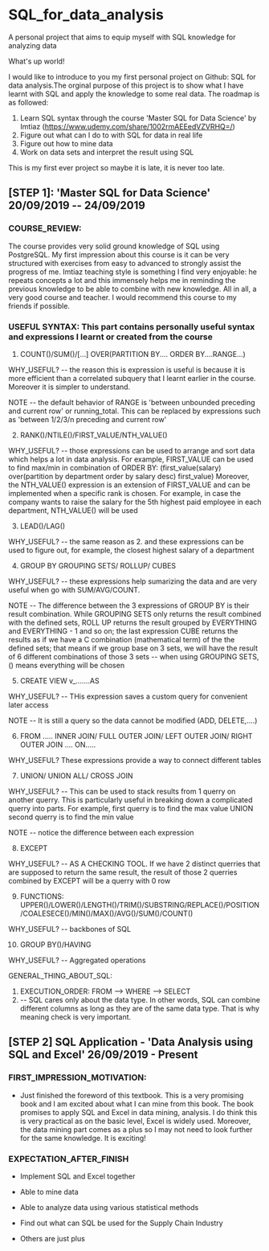 # SQL_for_data_analysis
A personal project that aims to equip myself with SQL knowledge for analyzing data

What's up world!

I would like to introduce to you my first personal project on Github: SQL for data analysis.The orginal purpose of this project is to show what I have learnt with SQL and apply the knowledge to some real data. 
The roadmap is as followed:

1. Learn SQL syntax through the course 'Master SQL for Data Science' by Imtiaz (https://www.udemy.com/share/1002rmAEEedVZVRHQ=/)
2. Figure out what can I do to with SQL for data in real life
3. Figure out how to mine data
4. Work on data sets and interpret the result using SQL


This is my first ever project so maybe it is late, it is never too late. 

## [STEP 1]: 'Master SQL for Data Science' 20/09/2019 -- 24/09/2019

### COURSE_REVIEW: 
The course provides very solid ground knowledge of SQL using PostgreSQL. My first impression about this course is it can be very structured with exercises from easy to advanced to strongly assist the progress of me. Imtiaz teaching style is something I find very enjoyable: he repeats concepts a lot and this immensely helps me in reminding the previous knowledge to be able to combine with new knowledge. All in all, a very good course and teacher. I would recommend this course to my friends if possible.



### USEFUL SYNTAX: This part contains personally useful syntax and expressions I learnt or created from the course

1. COUNT()/SUM()/[...] OVER(PARTITION BY.... ORDER BY....RANGE...)

WHY_USEFUL? -- the reason this is expression is useful is because it is more efficient than a correlated subquery that I learnt earlier in the course. Moreover it is simpler to understand.

NOTE -- the default behavior of RANGE is 'between unbounded preceding and current row' or running_total. This can be replaced by expressions such as 'between 1/2/3/n preceding and current row'

2. RANK()/NTILE()/FIRST_VALUE/NTH_VALUE()

WHY_USEFUL? -- those expressions can be used to arrange and sort data which helps a lot in data analysis. For example, FIRST_VALUE can be used to find max/min in combination of ORDER BY: (first_value(salary) over(partition by department order by salary desc) first_value)
Moreover, the NTH_VALUE() expression is an extension of FIRST_VALUE and can be implemented when a specific rank is chosen. For example, in case the company wants to raise the salary for the 5th highest paid employee in each department, NTH_VALUE() will be used

3. LEAD()/LAG()

WHY_USEFUL? -- the same reason as 2. and these expressions can be used to figure out, for example, the closest highest salary of a department

4. GROUP BY GROUPING SETS/ ROLLUP/ CUBES

WHY_USEFUL? -- these expressions help sumarizing the data and are very useful when go with SUM/AVG/COUNT.

NOTE -- The difference between the 3 expressions of GROUP BY is their result combination. While GROUPING SETS only returns the result combined with the defined sets, ROLL UP returns the result grouped by EVERYTHING and EVERYTHING - 1 and so on; the last expression CUBE returns the results as if we have a C combination (mathematical term) of the the defined sets; that means if we group base on 3 sets, we will have the result of 6 different combinations of those 3 sets
-- when using GROUPING SETS, () means everything will be chosen

5. CREATE VIEW v_.......AS

WHY_USEFUL? -- THis expression saves a custom query for convenient later access

NOTE -- It is still a query so the data cannot be modified (ADD, DELETE,....)

6. FROM ..... INNER JOIN/ FULL OUTER JOIN/ LEFT OUTER JOIN/ RIGHT OUTER JOIN .... ON.....

WHY_USEFUL? These expressions provide a way to connect different tables

7. UNION/ UNION ALL/ CROSS JOIN

WHY_USEFUL? -- This can be used to stack results from 1 querry on another querry. This is particularly useful in breaking down a complicated querry into parts. For example, first querry is to find the max value UNION second querry is to find the min value

NOTE -- notice the difference between each expression

8. EXCEPT

WHY_USEFUL? -- AS A CHECKING TOOL. If we have 2 distinct querries that are supposed to return the same result, the result of those 2 querries combined by EXCEPT will be a querry with 0 row

9. FUNCTIONS: UPPER()/LOWER()/LENGTH()/TRIM()/SUBSTRING/REPLACE()/POSITION/COALESECE()/MIN()/MAX()/AVG()/SUM()/COUNT()

WHY_USEFUL? -- backbones of SQL

10. GROUP BY()/HAVING

WHY_USEFUL? -- Aggregated operations



GENERAL_THING_ABOUT_SQL:
1. EXECUTION_ORDER: FROM --> WHERE --> SELECT
2. -- SQL cares only about the data type. In other words, SQL can combine different columns as long as they are of the same data type. That is why meaning check is very important.


## [STEP 2] SQL Application -  'Data Analysis using SQL and Excel' 26/09/2019 - Present

### FIRST_IMPRESSION_MOTIVATION: 
- Just finished the foreword of this textbook. This is a very promising book and I am excited about what I can mine from this book. The book promises to apply SQL and Excel in data mining, analysis. I do think this is very practical as on the basic level, Excel is widely used. Moreover, the data mining part comes as a plus so I may not need to look further for the same knowledge. It is exciting!
### EXPECTATION_AFTER_FINISH
- Implement SQL and Excel together

- Able to mine data

- Able to analyze data using various statistical methods

- Find out what can SQL be used for the Supply Chain Industry

- Others are just plus



